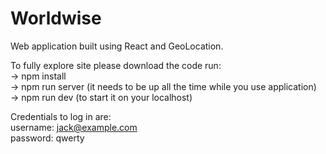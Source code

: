 # Worldwise

Web application built using React and GeoLocation.

To fully explore site please download the code run:\
-> npm install\
-> npm run server (it needs to be up all the time while you use application)\
-> npm run dev (to start it on your localhost)

Credentials to log in are:\
username: jack@example.com\
password: qwerty
